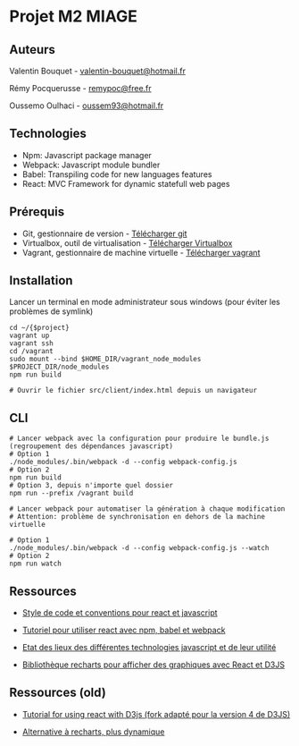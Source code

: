 # Projet M2 MIAGE

## Auteurs
Valentin Bouquet - <valentin-bouquet@hotmail.fr>

Rémy Pocquerusse - <remypoc@free.fr>

Oussemo Oulhaci - <oussem93@hotmail.fr>

## Technologies

* Npm: Javascript package manager
* Webpack: Javascript module bundler
* Babel: Transpiling code for new languages features
* React: MVC Framework for dynamic statefull web pages

## Prérequis
* Git, gestionnaire de version - [Télécharger git](https://git-scm.com/downloads)
* Virtualbox, outil de virtualisation - [Télécharger Virtualbox](https://www.virtualbox.org/wiki/Downloads)
* Vagrant, gestionnaire de machine virtuelle - [Télécharger vagrant](https://www.vagrantup.com/downloads.html)

## Installation

Lancer un terminal en mode administrateur sous windows (pour éviter les problèmes de symlink)
```
cd ~/{$project}
vagrant up
vagrant ssh
cd /vagrant
sudo mount --bind $HOME_DIR/vagrant_node_modules $PROJECT_DIR/node_modules
npm run build

# Ouvrir le fichier src/client/index.html depuis un navigateur
```

## CLI

```
# Lancer webpack avec la configuration pour produire le bundle.js (regroupement des dépendances javascript)
# Option 1
./node_modules/.bin/webpack -d --config webpack-config.js
# Option 2
npm run build
# Option 3, depuis n'importe quel dossier
npm run --prefix /vagrant build

# Lancer webpack pour automatiser la génération à chaque modification
# Attention: problème de synchronisation en dehors de la machine virtuelle

# Option 1
./node_modules/.bin/webpack -d --config webpack-config.js --watch
# Option 2
npm run watch
```

## Ressources

* [Style de code et conventions pour react et javascript](https://github.com/airbnb/javascript/tree/master/react)

* [Tutoriel pour utiliser react avec npm, babel et webpack](https://www.codementor.io/tamizhvendan/beginner-guide-setup-reactjs-environment-npm-babel-6-webpack-du107r9zr)

* [Etat des lieux des différentes technologies javascript et de leur utilité](https://medium.com/@peterxjang/modern-javascript-explained-for-dinosaurs-f695e9747b70)

* [Bibliothèque recharts pour afficher des graphiques avec React et D3JS](https://github.com/recharts/recharts)

## Ressources (old)

* [Tutorial for using react with D3js (fork adapté pour la version 4 de D3JS)](https://github.com/MMquant/playing-with-react-and-d3)

* [Alternative à recharts, plus dynamique](https://github.com/kirjs/react-highcharts)